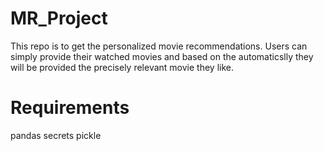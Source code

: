 # MR_Project

This repo is to get the personalized movie recommendations. Users can simply provide their watched movies and based on the automaticslly they will be provided the precisely relevant movie they like.

# Requirements
pandas
secrets
pickle

